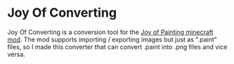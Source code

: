 # Joy Of Converting
Joy Of Converting is a conversion tool for the [Joy of Painting minecraft mod](https://www.curseforge.com/minecraft/mc-mods/joy-of-painting). The mod supports importing / exporting images but just as ".paint" files, so I made this converter that can convert .paint into .png files and vice versa.
